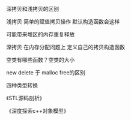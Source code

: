 深拷贝和浅拷贝的区别

浅拷贝 简单的赋值拷贝操作 默认构造函数会这样

可能带来堆区的内存重复释放

深拷贝 在内存分配问题上 定义自己的拷贝构造函数



空类有哪些函数？空类的大小

new delete 于 malloc free的区别

四种类型转换

《STL源码剖析》

《深度探索c++对象模型》
